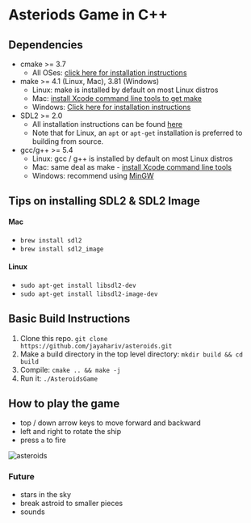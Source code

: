# Asteriods Game in C++

## Dependencies
* cmake >= 3.7
  * All OSes: [click here for installation instructions](https://cmake.org/install/)
* make >= 4.1 (Linux, Mac), 3.81 (Windows)
  * Linux: make is installed by default on most Linux distros
  * Mac: [install Xcode command line tools to get make](https://developer.apple.com/xcode/features/)
  * Windows: [Click here for installation instructions](http://gnuwin32.sourceforge.net/packages/make.htm)
* SDL2 >= 2.0
  * All installation instructions can be found [here](https://wiki.libsdl.org/Installation)
  * Note that for Linux, an `apt` or `apt-get` installation is preferred to building from source.
* gcc/g++ >= 5.4
  * Linux: gcc / g++ is installed by default on most Linux distros
  * Mac: same deal as make - [install Xcode command line tools](https://developer.apple.com/xcode/features/)
  * Windows: recommend using [MinGW](http://www.mingw.org/)

## Tips on installing SDL2 & SDL2 Image
#### Mac 
- `brew install sdl2`
- `brew install sdl2_image`

#### Linux
- `sudo apt-get install libsdl2-dev`
- `sudo apt-get install libsdl2-image-dev`

## Basic Build Instructions

1. Clone this repo. `git clone https://github.com/jayahariv/asteroids.git`
2. Make a build directory in the top level directory: `mkdir build && cd build`
3. Compile: `cmake .. && make -j`
4. Run it: `./AsteroidsGame`

## How to play the game
- top / down arrow keys to move forward and backward
- left and right to rotate the ship
- press `a` to fire

![asteroids](https://user-images.githubusercontent.com/10448770/81580248-0fd64480-9362-11ea-837e-cff3c174ce2d.gif)


### Future
- stars in the sky
- break astroid to smaller pieces
- sounds
